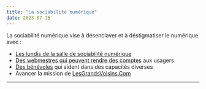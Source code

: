 ```yaml
---
title: "La sociabilité numérique"
date: 2023-07-15
---
```


La sociabilité numérique vise à désenclaver et à déstigmatiser le numérique avec :

* [Les lundis de la salle de sociabilité numérique](/notes/leslundis)
* [Des webmestres qui peuvent rendre des comptes](/notes/webmasters) aux usagers
* [Des bénévoles](/notes/benevolat) qui aident dans des capacités diverses
* Avancer la mission de [LesGrandsVoisins.Com](/notes/lesgrandsvoisinscom)


---
